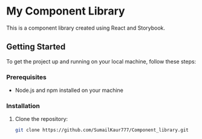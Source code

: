 # My Component Library

This is a component library created using React and Storybook.

## Getting Started

To get the project up and running on your local machine, follow these steps:

### Prerequisites

- Node.js and npm installed on your machine

### Installation

1. Clone the repository:

   ```bash
   git clone https://github.com/SumailKaur777/Component_library.git

